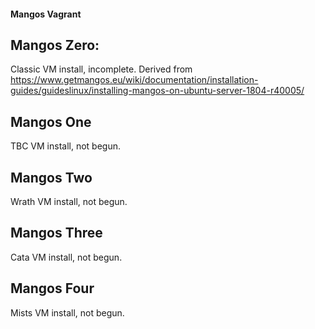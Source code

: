 #### Mangos Vagrant

## Mangos Zero:
  Classic VM install, incomplete.
  Derived from https://www.getmangos.eu/wiki/documentation/installation-guides/guideslinux/installing-mangos-on-ubuntu-server-1804-r40005/

## Mangos One
  TBC VM install, not begun.

## Mangos Two
  Wrath VM install, not begun.

## Mangos Three
  Cata VM install, not begun.

## Mangos Four
  Mists VM install, not begun.
